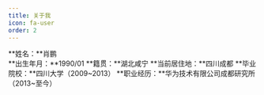 ```yaml
---
title: 关于我
icon: fa-user
order: 2
---
```


**姓名：**肖鹏<br>
**出生年月：**1990/01
**籍贯：**湖北咸宁
**当前居住地：**四川成都
**毕业院校：**四川大学（2009~2013）
**职业经历：**华为技术有限公司成都研究所（2013~至今）
